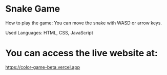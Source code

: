 # Snake Game

How to play the game:
You can move the snake with WASD or arrow keys.

Used Languages: HTML, CSS, JavaScript

# You can access the live website at:
https://color-game-beta.vercel.app
